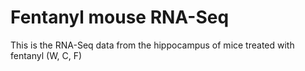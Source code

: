 # Fentanyl mouse RNA-Seq

This is the RNA-Seq data from the hippocampus of mice treated with fentanyl (W, C, F)  
